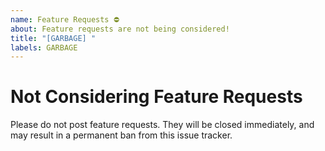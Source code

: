 ```yaml
---
name: Feature Requests ⛔
about: Feature requests are not being considered!
title: "[GARBAGE] "
labels: GARBAGE
---
```

# Not Considering Feature Requests

Please do not post feature requests. They will be closed immediately, and
may result in a permanent ban from this issue tracker.
